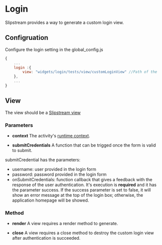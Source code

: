#  Login 

Slipstream provides a way to generate a custom login view.


## Configruation

Configure the login setting in the global_config.js

```javascript
{
	...
	login :{
        view: "widgets/login/tests/view/customLoginView" //Path of the custom login view
    },
    ...
}
```

## View

The view should be a [Slipstream view](docs/Views.md)

### Parameters

- **context**
The activity's [runtime context](ActivityContext.md).

- **submitCredentials**
A function that can be trigged once the form is valid to submit.

submitCredential has the parameters:
- username: user provided in the login form
- password: password provided in the login form
- onSubmitCredentials: function callback that gives a feedback with the response of the user authentication. It's execution is **required** and it has the parameter success. If the success parameter is set to false, it will show an error message at the top of the login box; otherwise, the application homepage will be showed.

### Method

- **render**
A view requires a render method to generate.

- **close**
A view requires a close method to destroy the custom login view after authentication is succeeded.
